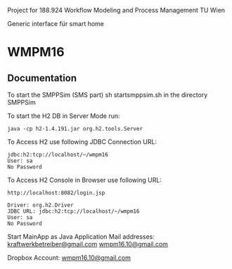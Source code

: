 Project for 188.924 Workflow Modeling and Process Management TU Wien

Generic interface für smart home

# WMPM16

## Documentation

To start the SMPPSim (SMS part)
sh startsmppsim.sh
in the directory SMPPSim

To start the H2 DB in Server Mode run:

	java -cp h2-1.4.191.jar org.h2.tools.Server


To Access H2 use following JDBC Connection URL:

	jdbc:h2:tcp://localhost/~/wmpm16
	User: sa
	No Password

To Access H2 Console in Browser use following URL:

	http://localhost:8082/login.jsp
	
	Driver: org.h2.Driver
	JDBC URL: jdbc:h2:tcp://localhost/~/wmpm16		
	User: sa
	No Password

Start MainApp as Java Application
Mail addresses:
kraftwerkbetreiber@gmail.com
wmpm16.10@gmail.com

Dropbox Account:
wmpm16.10@gmail.com
